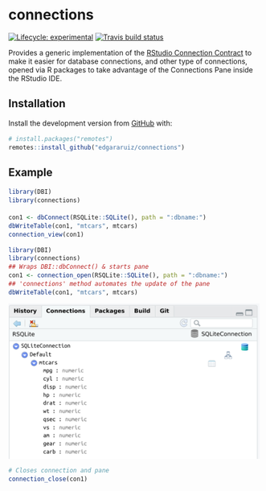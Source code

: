 
<!-- README.md is generated from README.Rmd. Please edit that file -->

# connections

<!-- badges: start -->

[![Lifecycle:
experimental](https://img.shields.io/badge/lifecycle-experimental-orange.svg)](https://www.tidyverse.org/lifecycle/#experimental)
[![Travis build
status](https://travis-ci.com/edgararuiz/connections.svg?branch=master)](https://travis-ci.com/edgararuiz/connections)
<!-- badges: end -->

Provides a generic implementation of the [RStudio Connection
Contract](https://rstudio.github.io/rstudio-extensions/connections-contract.html)
to make it easier for database connections, and other type of
connections, opened via R packages to take advantage of the Connections
Pane inside the RStudio IDE.

## Installation

Install the development version from [GitHub](https://github.com/) with:

``` r
# install.packages("remotes")
remotes::install_github("edgararuiz/connections")
```

## Example

``` r
library(DBI)
library(connections)

con1 <- dbConnect(RSQLite::SQLite(), path = ":dbname:")
dbWriteTable(con1, "mtcars", mtcars)
connection_view(con1)
```

``` r
library(DBI)
library(connections)
## Wraps DBI::dbConnect() & starts pane
con1 <- connection_open(RSQLite::SQLite(), path = ":dbname:")
## 'connections' method automates the update of the pane
dbWriteTable(con1, "mtcars", mtcars)
```

<img src="man/figures/sqlite-screenshot.png" align="center" width="500" />

<br/>

``` r
# Closes connection and pane
connection_close(con1)
```
